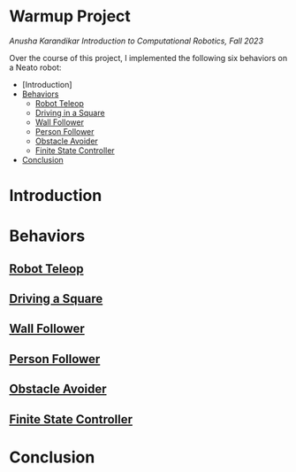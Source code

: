 # Warmup Project
*Anusha Karandikar*
*Introduction to Computational Robotics, Fall 2023*

Over the course of this project, I implemented the following six behaviors on a Neato robot:

* [Introduction]
* [Behaviors](#behaviors)
    * [Robot Teleop](#teleop)
    * [Driving in a Square](#square)
    * [Wall Follower](#wall)
    * [Person Follower](#person)
    * [Obstacle Avoider](#obstacle)
    * [Finite State Controller](#controller)
* [Conclusion](#conclusion)

# Introduction

# Behaviors

## [Robot Teleop](/warmup_project/warmup_project/teleop.py)

## [Driving a Square](/warmup_project/warmup_project/drive_square.py)

## [Wall Follower](/warmup_project/warmup_project/wall_follower.py)

## [Person Follower](/warmup_project/warmup_project/person_follower.py)

## [Obstacle Avoider](/warmup_project/warmup_project/obstacle_avoider.py)

## [Finite State Controller](/warmup_project/warmup_project/finite_state_controller.py)

# Conclusion